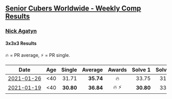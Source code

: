 <style>table {white-space: nowrap;}</style>
<link rel="stylesheet" type="text/css" href="/scw-comp/css/flags.css" />

## [Senior Cubers Worldwide - Weekly Comp Results](/scw-comp/results/)
### [Nick Agatyn](README.md)
#### 3x3x3 Results

<span style="white-space: nowrap;">🔥 = PR average</span>, <span style="white-space: nowrap;">⚡ = PR single</span>.

| Date | Age | Single | Average | Awards | Solve 1 | Solve 2 | Solve 3 | Solve 4 | Solve 5 | Video |
| :--: | :--: | --: | --: | :--: | --: | --: | --: | --: | --: | :-- |
| [2021-01-26](../../results/2021-01-26/333.md) | <40 | 31.71 | **35.74** | 🔥 | 33.75 | 31.71 | 37.88 | 39.59 | 35.59 | [Desktop](https://www.facebook.com/757743227/videos/10160923483913228) / [Mobile](https://m.facebook.com/757743227/videos/10160923483913228) |
| [2021-01-19](../../results/2021-01-19/333.md) | <40 | **30.80** | **36.84** | 🔥 ⚡ | **30.80** | 33.62 | 41.00 | 37.69 | 39.20 | [Desktop](https://www.facebook.com/757743227/videos/10160878473693228) / [Mobile](https://m.facebook.com/757743227/videos/10160878473693228) |


<!-- Global site tag (gtag.js) - Google Analytics -->
<script async src="https://www.googletagmanager.com/gtag/js?id=UA-86348435-3"></script>
<script>window.dataLayer = window.dataLayer || []; function gtag() {dataLayer.push(arguments);} gtag('js', new Date()); gtag('config', 'UA-86348435-3');</script>
